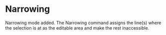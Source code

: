 # Narrowing

Narrowing mode added. The Narrowing command assigns the line(s) where the selection is at as the editable area and make the rest inaccessible.
